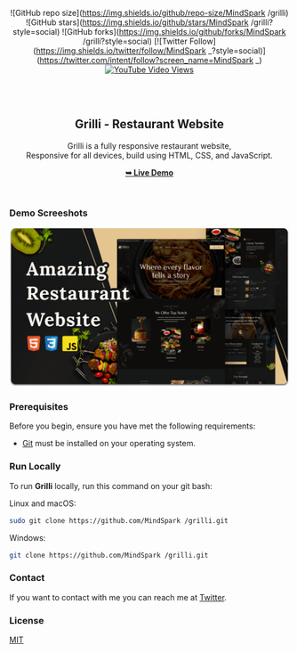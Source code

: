 <div align="center">
  
  ![GitHub repo size](https://img.shields.io/github/repo-size/MindSpark /grilli)
  ![GitHub stars](https://img.shields.io/github/stars/MindSpark /grilli?style=social)
  ![GitHub forks](https://img.shields.io/github/forks/MindSpark /grilli?style=social)
[![Twitter Follow](https://img.shields.io/twitter/follow/MindSpark _?style=social)](https://twitter.com/intent/follow?screen_name=MindSpark _)
  [![YouTube Video Views](https://img.shields.io/youtube/views/CjVGp5kGHxA?style=social)](https://youtu.be/CjVGp5kGHxA)

  <br />
  <br />

  <h2 align="center">Grilli - Restaurant Website</h2>

  Grilli is a fully responsive restaurant website, <br />Responsive for all devices, build using HTML, CSS, and JavaScript.

  <a href="https://MindSpark .github.io/grilli/"><strong>➥ Live Demo</strong></a>

</div>

<br />

### Demo Screeshots

![Grilli Desktop Demo](./readme-images/desktop.png "Desktop Demo")

### Prerequisites

Before you begin, ensure you have met the following requirements:

* [Git](https://git-scm.com/downloads "Download Git") must be installed on your operating system.

### Run Locally

To run **Grilli** locally, run this command on your git bash:

Linux and macOS:

```bash
sudo git clone https://github.com/MindSpark /grilli.git
```

Windows:

```bash
git clone https://github.com/MindSpark /grilli.git
```

### Contact

If you want to contact with me you can reach me at [Twitter](https://www.twitter.com/MindSpark ).

### License

[MIT](https://choosealicense.com/licenses/mit/)

